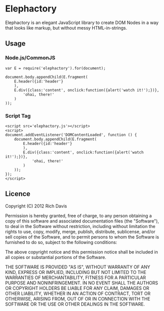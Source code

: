 # Elephactory

Elephactory is an elegant JavaScript library to create DOM Nodes in a way that looks like markup, but without messy HTML-in-strings.

## Usage
### Node.js/CommonJS
	var E = require('elephactory').for(document);

	document.body.appendChild(E.fragment(
		E.header({id:'header'}
		),
		E.div({class:'content', onclick:function({alert('watch it!');})},
			'ohai, there!'
		)
	));

### Script Tag
	<script src='elephactory.js'></script>
	<script>
	document.addEventListener('DOMContentLoaded', function () {
		document.body.appendChild(E.fragment(
			E.header({id:'header'}
			),
			E.div({class:'content', onclick:function({alert('watch it!');})},
				'ohai, there!'
			)
		));
	});
	</script>

## Licence
Copyright (C) 2012 Rich Davis

Permission is hereby granted, free of charge, to any person obtaining a copy of this software and associated documentation files (the "Software"), to deal in the Software without restriction, including without limitation the rights to use, copy, modify, merge, publish, distribute, sublicense, and/or sell copies of the Software, and to permit persons to whom the Software is furnished to do so, subject to the following conditions:

The above copyright notice and this permission notice shall be included in all copies or substantial portions of the Software.

THE SOFTWARE IS PROVIDED "AS IS", WITHOUT WARRANTY OF ANY KIND, EXPRESS OR IMPLIED, INCLUDING BUT NOT LIMITED TO THE WARRANTIES OF MERCHANTABILITY, FITNESS FOR A PARTICULAR PURPOSE AND NONINFRINGEMENT. IN NO EVENT SHALL THE AUTHORS OR COPYRIGHT HOLDERS BE LIABLE FOR ANY CLAIM, DAMAGES OR OTHER LIABILITY, WHETHER IN AN ACTION OF CONTRACT, TORT OR OTHERWISE, ARISING FROM, OUT OF OR IN CONNECTION WITH THE SOFTWARE OR THE USE OR OTHER DEALINGS IN THE SOFTWARE.